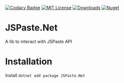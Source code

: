 [![Codacy Badge](https://app.codacy.com/project/badge/Grade/fe6f2024150c4d9492076a4da1a6ccfa)](https://app.codacy.com/gh/Mrgaton/JSPaste.Net/dashboard)
[![MIT License](https://img.shields.io/github/license/Mrgaton/JSPaste-CS.svg?style=flat)](LICENSE.md)
[![Downloads](https://img.shields.io/github/downloads/Mrgaton/JSPaste-CS/total?color=green)]()
[![Nuget](https://img.shields.io/nuget/v/JSPaste.Net.svg)](https://www.nuget.org/packages/JSPaste.Net/)



# JSPaste.Net

A lib to interact with JSPaste API

# Installation

Install `dotnet add package JSPaste.Net`
